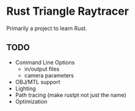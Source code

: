 # Rust Triangle Raytracer

Primarily a project to learn Rust.

## TODO

- Command Line Options
    - in/output files
    - camera parameters
- OBJ/MTL support
- Lighting
- Path tracing (make rustpt not just the name)
- Optimization
